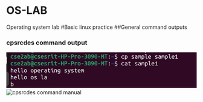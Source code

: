 # OS-LAB
Operating system lab
#Basic linux practice 
##General command outputs
### cpsrcdes command output
![cpsrcdes command output](cpsrcdes.png)
![cpsrcdes command manual](mspsrcdes.png)
